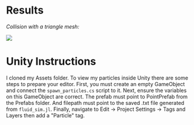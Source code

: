 # Results

*Collision with a triangle mesh:*

![](image/bunny_collision.gif)   


# Unity Instructions

I cloned my Assets folder. To view my particles inside Unity there are some steps to prepare your editor. First, you must create an empty GameObject and connect the `spawn_particles.cs` script to it. Next, ensure the variables on this GameObject are correct. The prefab must point to PointPrefab from the Prefabs folder. And filepath must point to the saved .txt file generated from `fluid_sim.jl`. Finally, navigate to Edit -> Project Settings -> Tags and Layers then add a "Particle" tag.